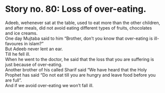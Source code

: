 Story no. 80: Loss of over-eating.
==================================

Adeeb, wehenever sat at the table, used to eat more than the other
children, and after meals, did not avoid eating different types of
fruits, chocolates and ice creams.  
 One day Mujtaba said to him “Brother, don’t you know that over-eating
is ill-favoures in islam?”  
 But Adeeb never lent an ear.  
 Till he fell ill.  
 When he went to the doctor, he said that the loss that you are
suffering is just because of over-eating.  
 Another brother of his called Sharif said “We have heard that the Holy
Prophet has said “Do not eat till you are hungry and leave food before
you are full”.  
 And if we avoid over-eating we won’t fall ill.


